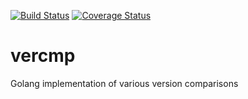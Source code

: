 [![Build Status](https://travis-ci.org/wfscheper/vercmp.svg?branch=master)](https://travis-ci.org/wfscheper/vercmp)
[![Coverage Status](https://coveralls.io/repos/github/wfscheper/vercmp/badge.svg?branch=add-coveralls)](https://coveralls.io/github/wfscheper/vercmp?branch=add-coveralls)

# vercmp
Golang implementation of various version comparisons
